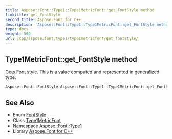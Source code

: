 ```yaml
---
title: Aspose::Font::Type1::Type1MetricFont::get_FontStyle method
linktitle: get_FontStyle
second_title: Aspose.Font for C++
description: 'Aspose::Font::Type1::Type1MetricFont::get_FontStyle method. Gets Font style. This is a value computed and represented in generalized type in C++.'
type: docs
weight: 500
url: /cpp/aspose.font.type1/type1metricfont/get_fontstyle/
---
```

## Type1MetricFont::get_FontStyle method


Gets [Font](../../../aspose.font/font/) style. This is a value computed and represented in generalized type.

```cpp
Aspose::Font::FontStyle Aspose::Font::Type1::Type1MetricFont::get_FontStyle() override
```

## See Also

* Enum [FontStyle](../../../aspose.font/fontstyle/)
* Class [Type1MetricFont](../)
* Namespace [Aspose::Font::Type1](../../)
* Library [Aspose.Font for C++](../../../)
